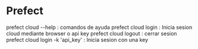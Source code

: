 # Prefect
prefect cloud --help : comandos de ayuda
prefect cloud login : Inicia sesion cloud mediante browser o api key
prefect cloud logout : cerrar sesion
prefect cloud login -k 'api_key' : Inicia sesion con una key
